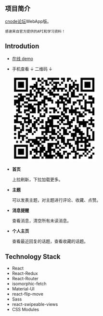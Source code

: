 ## 项目简介
[cnode论坛](https://cnodejs.org/)WebApp版。

    感谢来自官方提供的API和学习资料！
## Introdution
* [在线 demo](http://t.cn/Rat4TXk)
* 手机查看 ↓ 二维码 ↓
    
    ![cnodjs](QRCode.png)

* **首页**

    上拉刷新，下拉加载更多。

* **主题**

   可以发表主题，对主题进行评论、收藏、点赞。

* **消息提醒**

   查看消息，清空所有未读消息。

* **个人主页**

   查看最近回复的话题，查看收藏的话题。

## Technology Stack
- React
- React-Redux
- React-Router
- isomorphic-fetch
- Material-UI
- react-flip-move
- Sass
- react-swipeable-views
- CSS Modules
